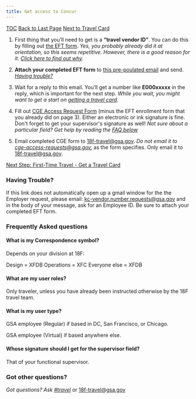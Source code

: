 ```yaml
---
title: Get access to Concur
---
```


[TOC](/travel-guide-table-of-contents)
[Back to Last Page](/first-time-travel-get-in-concur-start)
[Next to Travel Card](/first-time-travel-travel-card)

1. First thing that you’ll need to get is a **“travel vendor ID”**. You can do this by filling out [the EFT form](https://drive.google.com/a/gsa.gov/file/d/0B0Kck5dqF_Ebb0FFZ29RR0JmVVk/view?usp=sharing). _Yes, you probably already did it at orientation, so this seems repetitive. However, there is a good reason for it. [Click here to find out why](https://docs.google.com/document/d/1cHGnvUVGzYJkSuW0-2ZEy4g4vwgNLLkZcI1j5JVozDQ/edit#bookmark=id.f206jlg5swxh)._

2.  **Attach your completed EFT form** to [this pre-poulated email](https://mail.google.com/mail/?view=cm&ui=2&tf=0&fs=1&to=kc-vendor.number.requests%40gsa.gov&su=Request%20to%20Obtain%20Employee%20ID&body=To%20KC%20Vendor%2C%0A%0ACould%20I%20please%20have%20my%20employee%20ID%3F%0A%0AThank%20you%2C%0A) and send.
[_Having trouble?_](#having-trouble)

3. Wait for a reply to this email.
You’ll get a number like **E000xxxxx** in the reply, which is important for the next step. _While you wait, you might want to get a start on [getting a travel card](/first-time-travel-travel-card)_.

4. Fill out [CGE Access Request Form](https://drive.google.com/a/gsa.gov/file/d/0B0Kck5dqF_EbM3ZRaHRqRHFWSzA/view?usp=sharing) (minus the EFT enrollment form that you already did on page 3).
Either an electronic or ink signature is fine. Don't forget to get your supervisor's signature as well! _Not sure about a particular field? Get help by reading the_ [_FAQ below_](#frequently-asked-questions)

5. Email completed CGE form to [18f-travel@gsa.gov](mailto:18f-travel@gsa.gov). _Do not email it to cge-access-requests@gsa.gov,_ as the form specifies. Only email it to 18f-travel@gsa.gov.


[Next Step: First-Time Travel - Get a Travel Card](/first-time-travel-travel-card)


### Having Trouble?
If this link does not automatically open up a gmail window for the the Employer request, please email:  kc-vendor.number.requests@gsa.gov and in the body of your message, ask for an Employee ID. Be sure to attach your completed EFT form.


### Frequently Asked questions

#### What is my Correspondence symbol?
Depends on your division at 18F:

Design = XFDB
Operations = XFC
Everyone else = XFDB

#### What are my user roles?
Only traveler, unless you have already been instructed otherwise by the 18F travel team.

#### What is my user type?
GSA employee (Regular) if based in DC, San Francisco, or Chicago.

GSA employee (Virtual) if based anywhere else.

#### Whose signature should I get for the supervisor field?
That of your functional supervisor.

### Got other questions?

*Got questions? Ask [#travel](https://18f.slack.com/messages/travel)* or [18f-travel@gsa.gov](mailto:18f-travel@gsa.gov)
